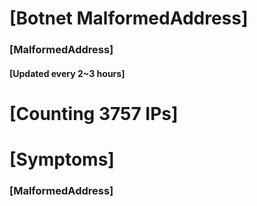 # [Botnet MalformedAddress]
### [MalformedAddress]
#### [Updated every 2~3 hours]

# [Counting 3757 IPs]

# [Symptoms] 
###   [MalformedAddress]
